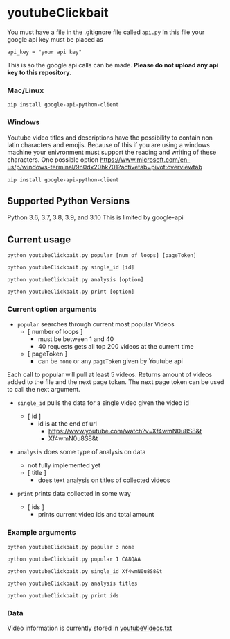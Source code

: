 # youtubeClickbait
You must have a file in the .gitignore file called `api.py`
In this file your google api key must be placed as
```
api_key = "your api key"
```
This is so the google api calls can be made.
**Please do not upload any api key to this repository.**


### Mac/Linux
```
pip install google-api-python-client
```

### Windows
Youtube video titles and descriptions have the possibility to contain non latin characters and emojis. Because of this if you are using a windows machine your enivronment must support the reading and writing of these characters.
One possible option
https://www.microsoft.com/en-us/p/windows-terminal/9n0dx20hk701?activetab=pivot:overviewtab

```
pip install google-api-python-client
```
## Supported Python Versions
Python 3.6, 3.7, 3.8, 3.9, and 3.10
This is limited by google-api

## Current usage
```
python youtubeClickbait.py popular [num of loops] [pageToken]

python youtubeClickbait.py single_id [id]

python youtubeClickbait.py analysis [option]

python youtubeClickbait.py print [option]
```

### Current option arguments
* `popular`    searches through current most popular Videos
    * [ number of loops ]
        * must be between 1 and 40
        * 40 requests gets all top 200 videos at the current time
    * [ pageToken ]
        * can be `none` or any `pageToken` given by Youtube api

Each call to popular will pull at least 5 videos.
Returns amount of videos added to the file and the next page token.
The next page token can be used to call the next argument.

* `single_id` pulls the data for a single video given the video id
    * [ id ]
        * id is at the end of url
            * https://www.youtube.com/watch?v=Xf4wmN0u8S8&t
            * Xf4wmN0u8S8&t

* `analysis` does some type of analysis on data 
    * not fully implemented yet
    * [ title ]
        * does text analysis on titles of collected videos

* `print` prints data collected in some way
    * [ ids ]
        * prints current video ids and total amount

### Example arguments
```
python youtubeClickbait.py popular 3 none
```

```
python youtubeClickbait.py popular 1 CA8QAA
```

```
python youtubeClickbait.py single_id Xf4wmN0u8S8&t
```

```
python youtubeClickbait.py analysis titles
```

```
python youtubeClickbait.py print ids
```

### Data
Video information is currently stored in [youtubeVideos.txt](youtubeVideos.txt)